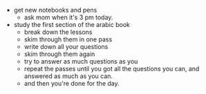  - get new notebooks and pens
	- ask mom when it's 3 pm today.
 - study the first section of the arabic book
	- break down the lessons
	- skim through them in one pass
	- write down all your questions
	- skim through them again
	- try to answer as much questions as you
	- repeat the passes until you got all the questions you can, and answered as much as you can.
	- and then you're done for the day.